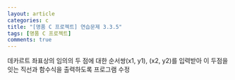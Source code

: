 ```yaml
---
layout: article
categories: c
title: "[명품 C 프로젝트] 연습문제 3.3.5"
tags: [명품 C 프로젝트]
comments: true
---
```


데카르트 좌표상의 임의의 두 점에 대한 순서쌍(x1, y1), (x2, y2)를 입력받아 이 두점을 잇는 직선과 함수식을 출력하도록 프로그램 수정

<script src="https://gist.github.com/junne47/5c0f619ad581e741c0c8e1798e365bfd.js"></script>
